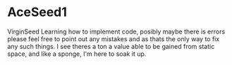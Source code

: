 # AceSeed1
VirginSeed
Learning how to implement code, posibly maybe there is errors please feel free to point out any mistakes and as thats the only way to fix any such things. I see theres a ton a value able to be gained from static space, and like a sponge, I'm here to soak it up.  
